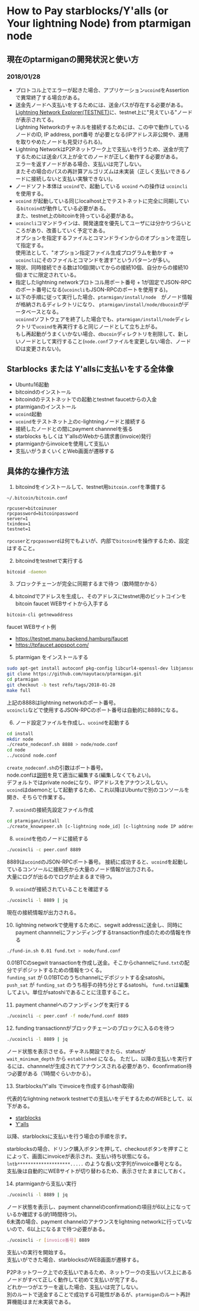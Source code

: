 # How to Pay starblocks/Y'alls (or Your lightning Node) from ptarmigan node

## 現在のptarmiganの開発状況と使い方

### 2018/01/28

- プロトコル上でエラーが起きた場合、アプリケーション`ucoind`をAssertionで異常終了する場合がある。
- 送金先ノードへ支払いをするためには、送金パスが存在する必要がある。  
  [Lightning Network Explorer(TESTNET)](https://explorer.acinq.co/#/)に、testnet上に"見えている"ノードが表示されてる。  
  Lightning Networkのチャネルを接続するためには、この中で動作しているノードのID, IP address, port番号 が必要となる(IPアドレス非公開や、運用を取りやめたノードも見受けられる)。
- Lightning NetworkはP2Pネットワーク上で支払いを行うため、送金が完了するためには送金パス上が全てのノードが正しく動作する必要がある。  
  エラーを返すノードがある場合、支払いは完了しない。  
  またその場合のパスの再計算アルゴリズムは未実装（正しく支払いできるノードに接続しないと支払い実験できない)。
- ノードソフト本体は `ucoind`で、起動している `ucoind` への操作は `ucoincli` を使用する。
- `ucoind` が起動している同じlocalhost上でテストネットに完全に同期している`bitcoind`が動作している必要がある。  
  また、testnet上のbitcoinを持っている必要がある。
- `ucoincli`コマンドラインは、開発速度を優先してユーザには分かりづらいところがあり、改善していく予定である。  
  オプションを指定するファイルとコマンドラインからのオプションを混在して指定する。  
  使用法として、"オプション指定ファイル生成プログラムを動かす ->  `ucoincli`にそのファイルとコマンドを渡す"というパターンが多い。
- 現状、同時接続できる数は10個(開いてからの接続10個、自分からの接続10個)までに限定されている。
- 指定したlightning networkプロトコル用ポート番号 + 1が固定でJSON-RPCのポート番号になる(`ucoincli`もJSON-RPCのポートを使用する)。
- 以下の手順に従って実行した場合、`ptarmigan/install/node`　がノード情報が格納されるディレクトリになり、 `ptarmigan/install/node/dbucoin`がデータベースとなる。  
  `ucoinnd`ソフトウェアを終了した場合でも、`ptarmigan/install/node`ディレクトリで`ucoind`を再実行すると同じノードとして立ち上がる。  
  もし再起動がうまくいかない場合、`dbucoin`ディレクトリを削除して、新しいノードとして実行すること(`node.conf`ファイルを変更しない場合、ノードIDは変更されない)。

## Starblocks または Y'allsに支払いをする全体像

- Ubuntu16起動
- bitcoindのインストール
- bitcoindのテストネットでの起動とtestnet faucetからの入金
- ptarmiganのインストール
- `ucoind`起動
- `ucoind`をテストネット上のc-lightningノードと接続する
- 接続したノードとの間にpayment channnelを張る
- starblocks もしくは Y'allsのWebから請求書(invoice)発行
- ptarmiganからinvoiceを使用して支払い
- 支払いがうまくいくとWeb画面が遷移する

## 具体的な操作方法

1. bitcoindをインストールして、testnet用`bitcoin.conf`を準備する

`~/.bitcoin/bitcoin.conf`

```text
rpcuser=bitcoinuser
rpcpassword=bitcoinpassword
server=1
txindex=1
testnet=1
```

`rpcuser`と`rpcpassword`は何でもよいが、内部で`bitcoind`を操作するため、設定はすること。

2. bitcoindをtestnetで実行する

```bash
bitcoid -daemon
```

3. ブロックチェーンが完全に同期するまで待つ（数時間かかる）

4. bitcoindでアドレスを生成し、そのアドレスにtestnet用のビットコインを bitcoin faucet WEBサイトから入手する

```bash
bitcoin-cli getnewaddress
```

faucet WEBサイト例

- https://testnet.manu.backend.hamburg/faucet
- https://tpfaucet.appspot.com/

5. ptarmigan をインストールする

```bash
sudo apt-get install autoconf pkg-config libcurl4-openssl-dev libjansson-dev libev-dev libboost-all-dev build-essential libtool autoconf jq
git clone https://github.com/nayutaco/ptarmigan.git
cd ptarmigan
git checkout -b test refs/tags/2018-01-28
make full
```

上記の8888はlightning networkのポート番号。  
`ucoincli`などで使用するJSON-RPCのポート番号は自動的に8889になる。

6. ノード設定ファイルを作成し、`ucoind`を起動する

```bash
cd install
mkdir node
./create_nodeconf.sh 8888 > node/node.conf
cd node
../ucoind node.conf
```

`create_nodeconf.sh`の引数はポート番号。  
node.confは[説明](ucoind_ja.md)を見て適当に編集する(編集しなくてもよい)。  
デフォルトではprivate nodeになり、IPアドレスをアナウンスしない。  
`ucoind`はdaemonとして起動するため、これ以降はUbuntuで別のコンソールを開き、そちらで作業する。

7. `ucoind`の接続先設定ファイル作成

```bash
cd ptarmigan/install
./create_knownpeer.sh [c-lightning node_id] [c-lightning node IP address] [c-lightning node port] > peer.conf
```

8. `ucoind`を他のノードに接続する

```bash
./ucoincli -c peer.conf 8889
```

8889は`ucoind`のJSON-RPCポート番号。
接続に成功すると、`ucoind`を起動しているコンソールに接続先から大量のノード情報が出力される。  
大量にログが出るのでログが止まるまで待つ。

9. `ucoind`が接続されていることを確認する

```bash
./ucoincli -l 8889 | jq
```

現在の接続情報が出力される。

10. lightning networkで使用するために、segwit addressに送金し、同時にpayment channnelにファンディングするtransaction作成のための情報を作る

```bash
./fund-in.sh 0.01 fund.txt > node/fund.conf
```

0.01BTCのsegwit transactionを作成し送金。そこからchannelに`fund.txt`の配分でデポジットするための情報をつくる。  
`funding_sat` が 0.01BTCのうちchannelにデポジットする全satoshi。  
`push_sat` が `funding_sat` のうち相手の持ち分とするsatoshi。
`fund.txt`は編集してよい。単位がsatoshiであることに注意すること。

11. payment channelへのファンディングを実行する

```bash
./ucoincli -c peer.conf -f node/fund.conf 8889
```

12. funding transactionnがブロックチェーンのブロックに入るのを待つ

```bash
./ucoincli -l 8889 | jq
```

ノード状態を表示させる。チャネル開設できたら、statusが `wait_minimum_depth` から `established` になる。
ただし、以降の支払いを実行するには、channnelが生成されてアナウンスされる必要があり、6confirmation待つ必要がある（1時間ぐらいかかる）。

13. Starblocks/Y'alls でinvoiceを作成する(rhash取得)

代表的なlightning network testnetでの支払いをデモするためのWEBとして、以下がある。

- [starblocks](https://starblocks.acinq.co/#/)
- [Y'alls](https://yalls.org/)

以降、starblocksに支払いを行う場合の手順を示す。

starblocksの場合、ドリンク購入ボタンを押して、checkoutボタンを押すことによって、画面にinvoiceが表示され、支払い待ち状態になる。  
`lntb********************.....` のような長い文字列がinvoice番号となる。  
支払後は自動的にWEBサイトが切り替わるため、表示させたままにしておく。

14. ptarmiganから支払い実行

```bash
./ucoincli -l 8889 | jq
```

ノード状態を表示し、payment channelのconfirmationの項目が6以上になっているか確認する(約1時間待つ)。  
6未満の場合、payment channelのアナウンスをlightning networkに行っていないので、6以上になるまで待つ必要がある。

```bash
./ucoincli -r [invoice番号] 8889
```

支払いの実行を開始する。  
支払いができた場合、starblocksのWEB画面が遷移する。

P2Pネットワーク上での支払いであるため、ネットワークの支払いパス上にあるノードがすべて正しく動作して初めて支払いが完了する。  
どれか一つがエラーを返した場合、支払いは完了しない。  
別のルートで送金することで成功する可能性があるが、`ptarmigan`のルート再計算機能はまだ未実装である。  
